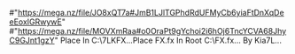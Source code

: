 #"https://mega.nz/file/JO8xQT7a#JmB1LJlTGPhdRdUFMyCb6yiaFtDnXqDeeEoxIGRwywE"
#"https://mega.nz/file/MOVXmRaa#o0OraPt9gYchoi2i6hOj6TncYCVA68JhyC9GJnt1gzY"
Place In C:\7LKFX...Place FX.fx In Root C:\FX.fx...
By Kia7L...
